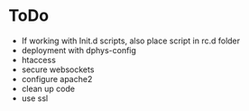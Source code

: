# ToDo

  -  If working with Init.d scripts, also place script in rc.d folder
  -  deployment with dphys-config
  -  htaccess
  -  secure websockets
  -  configure apache2
  -  clean up code
  -  use ssl
